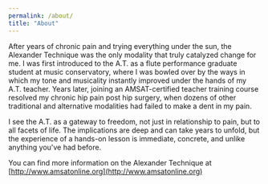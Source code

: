 ```yaml
---
permalink: /about/
title: "About"
---
```


After years of chronic pain and trying everything under the sun, the Alexander Technique was the only modality that truly catalyzed change for me. I was first introduced to the A.T. as a flute performance graduate student at music conservatory, where I was bowled over by the ways in which my tone and musicality instantly improved under the hands of my A.T. teacher. Years later, joining an AMSAT-certified teacher training course resolved my chronic hip pain post hip surgery, when dozens of other traditional and alternative modalities had failed to make a dent in my pain.

I see the A.T. as a gateway to freedom, not just in relationship to pain, but to all facets of life. The implications are deep and can take years to unfold, but the experience of a hands-on lesson is immediate, concrete, and unlike anything you've had before.


You can find more information on the Alexander Technique at [http://www.amsatonline.org](http://www.amsatonline.org)

<!-- - http://www.alexandertechnique.com/ TODO add link for listing on that site -->

